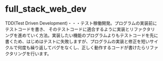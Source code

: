 # full_stack_web_dev



TDD(Test Driven Development)・・・テスト稼働開発。プログラムの実装前にテストコードを書き、
そのテストコードに適合するように実装とリファクタリングを進めていく方法。実装したい機能のプログラムよりもテストコードを先に書くため、はじめはテストに失敗しますが、プログラムの実装と修正を短いサイクルで何度も繰り返してバグをなくし、正しく動作するコードが書けたらリファクタリングを行います。